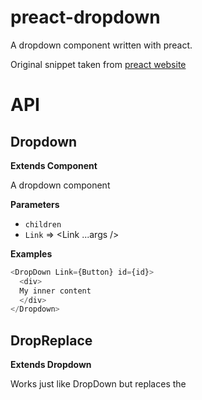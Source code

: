 # preact-dropdown

A dropdown component written with preact.

Original snippet taken from [preact website](https://github.com/preactjs/preact-www/blob/master/src/components/header/index.js#L64)

# API

<!-- Generated by documentation.js. Update this documentation by updating the source code. -->

## Dropdown

**Extends Component**

A dropdown component

**Parameters**

- `children`  
- `Link`  => &lt;Link ...args />

**Examples**

```javascript
<DropDown Link={Button} id={id}>
  <div>
  My inner content
  </div>
</Dropdown>
```

## DropReplace

**Extends Dropdown**

Works just like DropDown but replaces the <Link>
